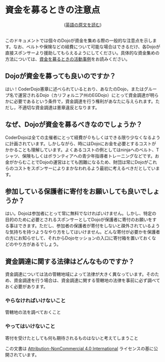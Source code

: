 # 資金を募るときの注意点
<center>(<a href="http://kata.coderdojo.com/images/c/cd/FundraisingGuidelines.pdf">英語の原文を読む</a>)</center>
<br/>

このドキュメントでは個々のDojoが資金を集める際の一般的な注意点を示します。なお、ベルトや保険などの経費について可能な場合はできるだけ、各Dojoが直接スポンサーより援助してもらえるようにしてください。具体的な資金集めの方法については、[資金を募るときの活動事例](/docs/fundraising-methods)をお読みください。
<br/>

## Dojoが資金を募っても良いのですか？

はい！CoderDojo憲章に述べられているとおり、あなたのDojo，またはグループ名で運営されるDojo（カリフォルニア州のEGDojo）にとって資金調達が明らかに必要であるという条件で，資金調達を行う権利があなたに与えられます。ただし，不適切な資金調達は憲章違反となります。
<br/>

## なぜ、Dojoが資金を募るべきなのでしょうか？

CoderDojoは全ての主催者にとって経費が０もしくはできる限り少なくなるように計画されています。しかしながら、時にはDojoにお金を必要とするコストがかかることも理解しています。よくあるコストの例としてはninjaへのベルト、Tシャツ、保険もしくはボランティアへの青少年指導者トレーニングなどです。お金がからむことでDojoの運営はとても困難になるため、財団は常にDojoがこれらのコストをスポンサーによりまかなわれるよう最初に考えるべきだとしています。
<br/>

## 参加している保護者に寄付をお願いしても良いでしょうか？

はい。Dojoは参加者にとって常に無料でなければいけません。しかし、特定の目的のために必要とされるスポンサーとしてDojoが保護者に寄付のお願いをする事はできます。ただし、参加者の保護者が寄付をしないと疎外されているような気持ちを持つようなやり方をしてはいけません。どんな寄付が必要かを保護者の方にお知らせして、それからDojoセッションの入口に寄付箱を置いておくなどのやり方があるでしょう。
<br/>

## 資金調達に関する法律はどんなものですか？

資金調達については法の管轄地域によって法律が大きく異なっています。そのため、資金調達を行う場合は、資金調達に関する管轄地の法律を事前に必ず調べておく必要があります。

### やらなければいけないこと
管轄地の法を調べておくこと 

### やってはいけないこと
寄付を受けたとしても何も期待されるものはないと考えてしまうこと
<br/>

この文書は [Attribution-NonCommercial 4.0 International](https://creativecommons.org/licenses/by-nc/4.0/deed.ja) ライセンスの基に公開されています。
